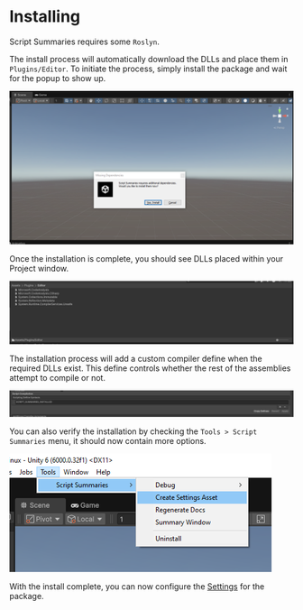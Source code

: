 # Installing

Script Summaries requires some `Roslyn`.

The install process will automatically download the DLLs and place them in `Plugins/Editor`.
To initiate the process, simply install the package and wait for the popup to show up.

![](./Images/installer_popup_window.png)

Once the installation is complete, you should see DLLs placed within your Project window.

![](./Images/installer_plugins_editor_dlls.png)

The installation process will add a custom compiler define when the required DLLs exist.
This define controls whether the rest of the assemblies attempt to compile or not.

![](./Images/installer_compiler_defines.png)

You can also verify the installation by checking the `Tools > Script Summaries` menu,
it should now contain more options.

![](./Images/installer_summary_menu_view.png)

With the install complete, you can now configure the [Settings](./settings.md) for the package.